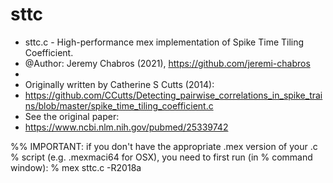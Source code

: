# sttc

 *   sttc.c -  High-performance mex implementation of Spike Time Tiling Coefficient.
 *   @Author: Jeremy Chabros (2021), https://github.com/jeremi-chabros
 *
 *   Originally written by Catherine S Cutts (2014):
 *   https://github.com/CCutts/Detecting_pairwise_correlations_in_spike_trains/blob/master/spike_time_tiling_coefficient.c
 *   See the original paper:
 *   https://www.ncbi.nlm.nih.gov/pubmed/25339742

%% IMPORTANT: if you don't have the appropriate .mex version of your .c 
%             script (e.g. .mexmaci64 for OSX), you need to first run (in 
%             command window):
%             mex sttc.c -R2018a
